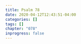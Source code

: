 ```yaml
---
title: Psalm 78
date: 2020-04-12T12:43:51-04:00
categories: []
tags: []
chapter: "078"
inprogress: false
---
```


